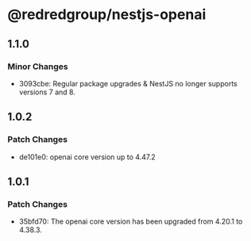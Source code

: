 # @redredgroup/nestjs-openai

## 1.1.0

### Minor Changes

- 3093cbe: Regular package upgrades & NestJS no longer supports versions 7 and 8.

## 1.0.2

### Patch Changes

- de101e0: openai core version up to 4.47.2

## 1.0.1

### Patch Changes

- 35bfd70: The openai core version has been upgraded from 4.20.1 to 4.38.3.
